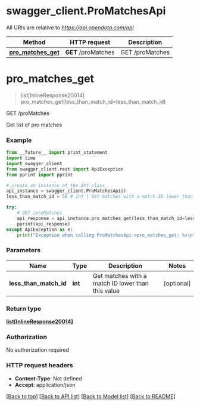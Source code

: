 # swagger_client.ProMatchesApi

All URIs are relative to *https://api.opendota.com/api*

Method | HTTP request | Description
------------- | ------------- | -------------
[**pro_matches_get**](ProMatchesApi.md#pro_matches_get) | **GET** /proMatches | GET /proMatches


# **pro_matches_get**
> list[InlineResponse20014] pro_matches_get(less_than_match_id=less_than_match_id)

GET /proMatches

Get list of pro matches

### Example 
```python
from __future__ import print_statement
import time
import swagger_client
from swagger_client.rest import ApiException
from pprint import pprint

# create an instance of the API class
api_instance = swagger_client.ProMatchesApi()
less_than_match_id = 56 # int | Get matches with a match ID lower than this value (optional)

try: 
    # GET /proMatches
    api_response = api_instance.pro_matches_get(less_than_match_id=less_than_match_id)
    pprint(api_response)
except ApiException as e:
    print("Exception when calling ProMatchesApi->pro_matches_get: %s\n" % e)
```

### Parameters

Name | Type | Description  | Notes
------------- | ------------- | ------------- | -------------
 **less_than_match_id** | **int**| Get matches with a match ID lower than this value | [optional] 

### Return type

[**list[InlineResponse20014]**](InlineResponse20014.md)

### Authorization

No authorization required

### HTTP request headers

 - **Content-Type**: Not defined
 - **Accept**: application/json

[[Back to top]](#) [[Back to API list]](../README.md#documentation-for-api-endpoints) [[Back to Model list]](../README.md#documentation-for-models) [[Back to README]](../README.md)

